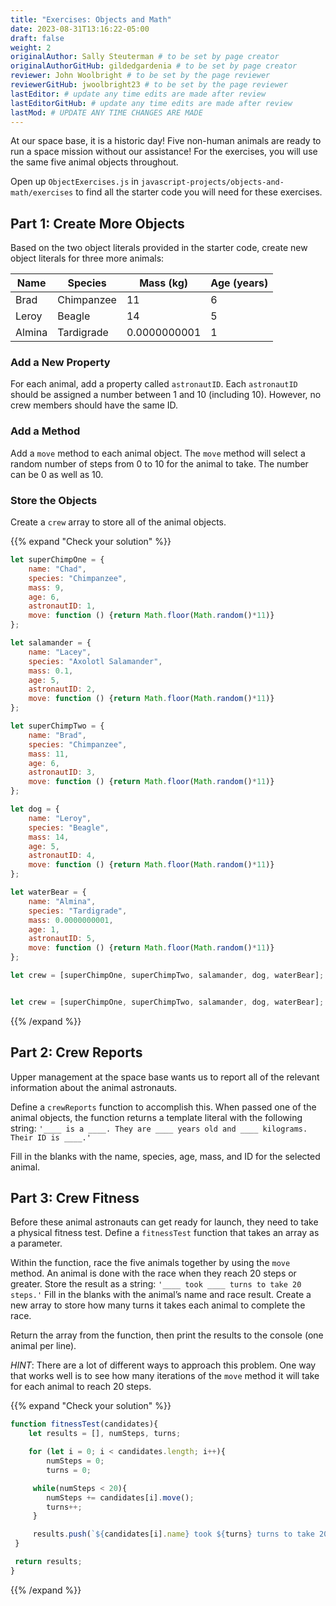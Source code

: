 ```yaml
---
title: "Exercises: Objects and Math"
date: 2023-08-31T13:16:22-05:00
draft: false
weight: 2
originalAuthor: Sally Steuterman # to be set by page creator
originalAuthorGitHub: gildedgardenia # to be set by page creator
reviewer: John Woolbright # to be set by the page reviewer
reviewerGitHub: jwoolbright23 # to be set by the page reviewer
lastEditor: # update any time edits are made after review
lastEditorGitHub: # update any time edits are made after review
lastMod: # UPDATE ANY TIME CHANGES ARE MADE
---
```


At our space base, it is a historic day! Five non-human animals are ready to
run a space mission without our assistance! For the exercises, you will use the
same five animal objects throughout.

Open up `ObjectExercises.js` in `javascript-projects/objects-and-math/exercises` to find all the starter code you will need for these exercises.

## Part 1: Create More Objects

Based on the two object literals provided in the starter code, create new
object literals for three more animals:

| Name | Species | Mass (kg) | Age (years) |
|------|---------|-----------|-------------|
| Brad | Chimpanzee | 11 | 6 |
| Leroy | Beagle | 14 | 5 |
| Almina | Tardigrade | 0.0000000001 | 1 |

### Add a New Property

For each animal, add a property called `astronautID`. Each `astronautID`
should be assigned a number between 1 and 10 (including 10). However, no
crew members should have the same ID.

### Add a Method

Add a `move` method to each animal object. The `move` method will select a
random number of steps from 0 to 10 for the animal to take. The number can
be 0 as well as 10.

### Store the Objects

Create a `crew` array to store all of the animal objects.

{{% expand "Check your solution" %}}

```js {linenos=true}
let superChimpOne = {
    name: "Chad",
    species: "Chimpanzee",
    mass: 9,
    age: 6,
    astronautID: 1,
    move: function () {return Math.floor(Math.random()*11)}
};

let salamander = {
    name: "Lacey",
    species: "Axolotl Salamander",
    mass: 0.1,
    age: 5,
    astronautID: 2,
    move: function () {return Math.floor(Math.random()*11)}
};

let superChimpTwo = {
    name: "Brad",
    species: "Chimpanzee",
    mass: 11,
    age: 6,
    astronautID: 3,
    move: function () {return Math.floor(Math.random()*11)}
};

let dog = {
    name: "Leroy",
    species: "Beagle",
    mass: 14,
    age: 5,
    astronautID: 4,
    move: function () {return Math.floor(Math.random()*11)}
};

let waterBear = {
    name: "Almina",
    species: "Tardigrade",
    mass: 0.0000000001,
    age: 1,
    astronautID: 5,
    move: function () {return Math.floor(Math.random()*11)}
};

let crew = [superChimpOne, superChimpTwo, salamander, dog, waterBear];


let crew = [superChimpOne, superChimpTwo, salamander, dog, waterBear];
```

{{% /expand %}}

## Part 2: Crew Reports

Upper management at the space base wants us to report all of the relevant
information about the animal astronauts.

Define a `crewReports` function to accomplish this. When passed one of the
animal objects, the function returns a template literal with the following
string:
`'____ is a ____. They are ____ years old and ____ kilograms. Their ID is
____.'`

Fill in the blanks with the name, species, age, mass, and ID for the selected
animal.

## Part 3: Crew Fitness

Before these animal astronauts can get ready for launch, they need to take a
physical fitness test. Define a `fitnessTest` function that takes an array as
a parameter.

Within the function, race the five animals together by using the `move`
method. An animal is done with the race when they reach 20 steps or greater.
Store the result as a string: `'____ took ____ turns to take 20 steps.'`
Fill in the blanks with the animal’s name and race result. Create a new array
to store how many turns it takes each animal to complete the race.

Return the array from the function, then print the results to the console (one
animal per line).

*HINT*: There are a lot of different ways to approach this problem. One way
that works well is to see how many iterations of the `move` method it will
take for each animal to reach 20 steps.

{{% expand "Check your solution" %}}

```js {linenos=true}
function fitnessTest(candidates){
    let results = [], numSteps, turns;

    for (let i = 0; i < candidates.length; i++){
        numSteps = 0;
        turns = 0;

     while(numSteps < 20){
        numSteps += candidates[i].move();
        turns++;
     }

     results.push(`${candidates[i].name} took ${turns} turns to take 20 steps.`);
 }

 return results;
}
```

{{% /expand %}}
